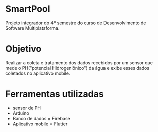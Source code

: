 # SmartPool
Projeto integrador do 4º semestre do curso de Desenvolvimento de Software Multiplataforma.

# Objetivo
Realizar a coleta e tratamento dos dados recebidos por um sensor que mede o PH("potencial Hidrogeniônico") da água e exibe esses dados coletados no aplicativo mobile.

# Ferramentas utilizadas
- sensor de PH
- Arduino
- Banco de dados = Firebase
- Aplicativo mobile = Flutter